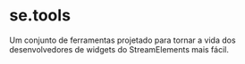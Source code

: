 # se.tools

Um conjunto de ferramentas projetado para tornar a vida dos desenvolvedores de widgets do StreamElements mais fácil.
